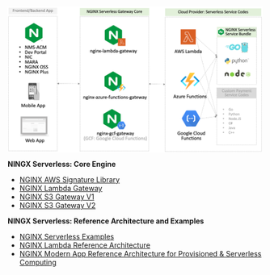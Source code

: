 <a href="URL_REDIRECT" target="blank"><img align="center" src=https://github.com/nginx-serverless/.github/raw/77a119295787bbd547ef024b9014cd430e146ed3/profile/img/nginx-serverless.png /></a>

**NINGX Serverless: Core Engine**
- [NGINX AWS Signature Library](https://github.com/nginx-serverless/nginx-aws-signature)
- [NGINX Lambda Gateway](https://github.com/nginx-serverless/nginx-lambda-gateway)
- [NGINX S3 Gateway V1](https://github.com/nginx-serverless/nginx-s3-gateway-v1)
- [NGINX S3 Gateway V2](https://github.com/nginx-serverless/nginx-s3-gateway-v2)

**NINGX Serverless: Reference Architecture and Examples**
- [NGINX Serverless Examples](https://github.com/nginx-serverless/nginx-serverless-examples)
- [NGINX Lambda Reference Architecture](https://github.com/nginx-serverless/nginx-lambda-reference-architecture)
- [NGINX Modern App Reference Architecture for Provisioned & Serverless Computing](https://github.com/nginx-serverless/kic-serverless-reference-architectures)
